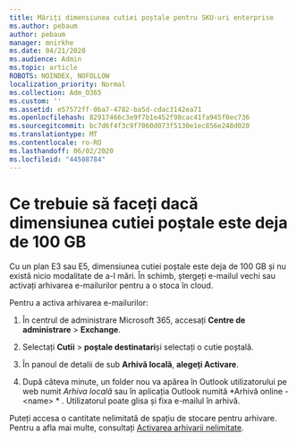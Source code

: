 ```yaml
---
title: Măriți dimensiunea cutiei poștale pentru SKU-uri enterprise
ms.author: pebaum
author: pebaum
manager: mnirkhe
ms.date: 04/21/2020
ms.audience: Admin
ms.topic: article
ROBOTS: NOINDEX, NOFOLLOW
localization_priority: Normal
ms.collection: Adm_O365
ms.custom: ''
ms.assetid: e57572ff-0ba7-4782-ba5d-cdac3142ea71
ms.openlocfilehash: 82917466c3e9f7b1e452f98cac41fa945f0ec736
ms.sourcegitcommit: bc7d6f4f3c9f7060d073f5130e1ec856e248d020
ms.translationtype: MT
ms.contentlocale: ro-RO
ms.lasthandoff: 06/02/2020
ms.locfileid: "44508784"
---
```

# <a name="what-to-do-if-your-mailbox-size-is-already-100gb"></a>Ce trebuie să faceți dacă dimensiunea cutiei poștale este deja de 100 GB

Cu un plan E3 sau E5, dimensiunea cutiei poștale este deja de 100 GB și nu există nicio modalitate de a-l mări. În schimb, ștergeți e-mailul vechi sau activați arhivarea e-mailurilor pentru a o stoca în cloud. 
  
Pentru a activa arhivarea e-mailurilor:
  
1. În centrul de administrare Microsoft 365, accesați **Centre de administrare** \> **Exchange**. 
    
2. Selectați **Cutii** \> **poștale destinatari**și selectați o cutie poștală. 
    
3. În panoul de detalii de sub **Arhivă locală**, **alegeți Activare**. 
    
4. După câteva minute, un folder nou va apărea în Outlook utilizatorului pe web numit *Arhiva locală* sau în aplicația Outlook numită *Arhivă online - \<name\> * . Utilizatorul poate glisa și fixa e-mailul în arhivă. 
    
Puteți accesa o cantitate nelimitată de spațiu de stocare pentru arhivare. Pentru a afla mai multe, consultați [Activarea arhivarii nelimitate](https://docs.microsoft.com/microsoft-365/compliance/enable-unlimited-archiving).
  

